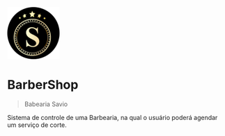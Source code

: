 <img alt="Logo of the project" height="120" src="./api.rest/src/main/resources/asserts/logo.png" title="Logo baber savio" width="120"/>

# BarberShop
> Babearia Savio

Sistema de controle de uma Barbearia, na qual o usuário poderá agendar um serviço
de corte.

